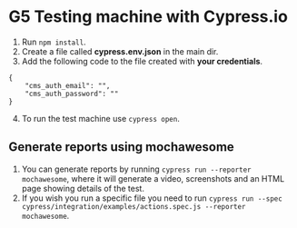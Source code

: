 # G5 Testing machine with Cypress.io

1. Run `npm install`.
2. Create a file called **cypress.env.json** in the main dir.
3. Add the following code to the file created with **your credentials**.
```
{
    "cms_auth_email": "",
    "cms_auth_password": ""
}
```
4. To run the test machine use `cypress open`.

## Generate reports using mochawesome

1. You can generate reports by running `cypress run --reporter mochawesome`, where it will generate a video, screenshots and an HTML page showing details of the test.
2. If you wish you run a specific file you need to run `cypress run --spec cypress/integration/examples/actions.spec.js --reporter mochawesome`.